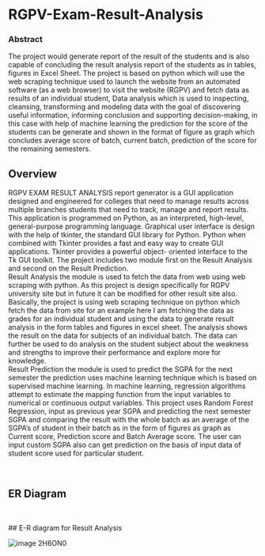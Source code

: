 # RGPV-Exam-Result-Analysis

### Abstract

The project would generate report of the result of the students and is also capable of
concluding the result analysis report of the students as in tables, figures in Excel Sheet. The
project is based on python which will use the web scraping technique used to launch the
website from an automated software (as a web browser) to visit the website (RGPV) and
fetch data as results of an individual student, Data analysis which is used to inspecting,
cleansing, transforming and modeling data with the goal of discovering useful information,
informing conclusion and supporting decision-making, in this case with help of machine
learning the prediction for the score of the students can be generate and shown in the format
of figure as graph which concludes average score of batch, current batch, prediction of the
score for the remaining semesters.

## Overview
<p>
RGPV EXAM RESULT ANALYSIS report generator is a GUI application designed and
engineered for colleges that need to manage results across multiple branches students that need
to track, manage and report results. This application is programmed on Python, as an interpreted,
high-level, general-purpose programming language. Graphical user interface is design with the
help of tkinter, the standard GUI library for Python. Python when combined with Tkinter
provides a fast and easy way to create GUI applications. Tkinter provides a powerful object-
oriented interface to the Tk GUI toolkit. The project includes two module first on the Result
Analysis and second on the Result Prediction.
<br>
Result Analysis the module is used to fetch the data from web using web scraping with python.
As this project is design specifically for RGPV university site but in future it can be modified for
other result site also. Basically, the project is using web scraping technique on python which
fetch the data from site for an example here I am fetching the data as grades for an individual
student and using the data to generate result analysis in the form tables and figures in excel sheet.
The analysis shows the result on the data for subjects of an individual batch. The data can further
be used to do analysis on the student subject about the weakness and strengths to improve their
performance and explore more for knowledge.
<br>
Result Prediction the module is used to predict the SGPA for the next semester the prediction
uses machine learning technique which is based on supervised machine learning. In machine
learning, regression algorithms attempt to estimate the mapping function from the input variables
to numerical or continuous output variables. This project uses Random Forest Regression, input
as previous year SGPA and predicting the next semester SGPA and comparing the result with the
whole batch as an average of the SGPA’s of student in their batch as in the form of figures as
graph as Current score, Prediction score and Batch Average score. The user can input custom
SGPA also can get prediction on the basis of input data of student score used for particular
student.
</p>
<br>

## ER Diagram
<br>
<p>
## E-R diagram for Result Analysis
<br>

![image 2H6ON0](https://user-images.githubusercontent.com/62622479/86530128-ccb4cf80-bed3-11ea-8463-0246a6552aa4.png)
</p>


